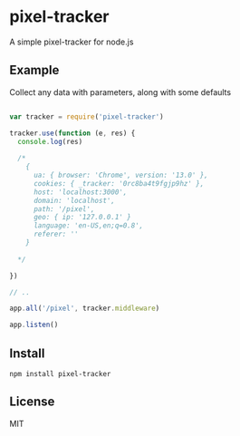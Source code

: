 pixel-tracker  
=============
A simple pixel-tracker for node.js


Example
-------

Collect any data with parameters, along with some defaults

```javascript

var tracker = require('pixel-tracker')

tracker.use(function (e, res) {
  console.log(res)
  
  /*
    { 
      ua: { browser: 'Chrome', version: '13.0' },
      cookies: { _tracker: '0rc8ba4t9fgjp9hz' },
      host: 'localhost:3000',
      domain: 'localhost',
      path: '/pixel',
      geo: { ip: '127.0.0.1' } 
      language: 'en-US,en;q=0.8',
      referer: ''
    }
  
  */

})

// ..

app.all('/pixel', tracker.middleware)

app.listen()

````

Install
-------

`npm install pixel-tracker`


License
-------

MIT

